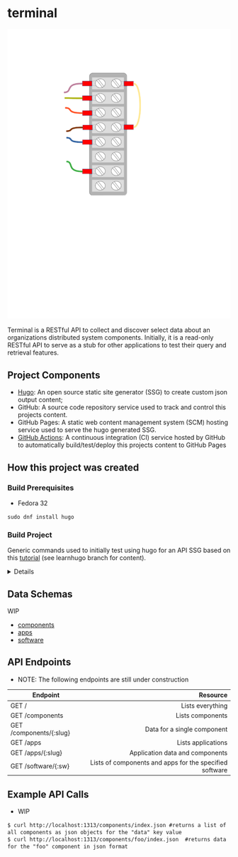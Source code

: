 # terminal

![terminal](img/terminal.png)

Terminal is a RESTful API to collect and discover select data about an organizations distributed system components. Initially, it is a read-only RESTful API to serve as a stub for other applications to test their query and retrieval features.

## Project Components
* [Hugo](https://gohugo.io/): An open source static site generator (SSG) to create custom json output content;
* GitHub: A source code repository service used to track and control this projects content.
* GitHub Pages: A static web content management system (SCM) hosting service used to serve the hugo generated SSG.
* [GitHub Actions](https://github.com/actions/starter-workflows/blob/af51c4b131dbf613bdf369873b9575612522433b/ci/blank.yml): A continuous integration (CI) service hosted by GitHub to automatically build/test/deploy this projects content to GitHub Pages

## How this project was created

### Build Prerequisites
* Fedora 32
```
sudo dnf install hugo
```
### Build Project

Generic commands used to initially test using hugo for an API SSG based on this [tutorial](https://forestry.io/blog/build-a-json-api-with-hugo/) (see learnhugo branch for content).

<details>

```
$ hugo new site terminalGetApi                         #create a new hugo site
$ vim terminalGetApi/layouts/config.toml               #set json as the format for hugo to output all rendered content
$ mkdir terminalGetApi/layouts/_default                #
$ vim terminalGetApi/layouts/_default/baseof.json      #starting point for all pages to output a data response
$ vim terminalGetApi/layouts/_default/item.json.json   #template of attributes for a single item
$ vim terminalGetApi/layouts/_default/single.json.json #template to render a response for a single item output using item.json.json template
$ mkdir terminalGetApi/content/FOO/BAR.md              #markup format of attributes for the BAR item of FOO type
$ mkdir terminalGetApi/content/FOO/STUFF.md            #markup format of attributes for the TUFF item of FOO type
$ hugo serve --disableFastRender                       #runs the API as a web service
$ curl http://localhost:1313/index.json                #retrieves json of FOO type of content
$ curl http://localhost:1313/FOO/BAR/index.json        #retrieves json of the single BAR item of type FOO from API
$ vim terminalGetApi/layouts/_default/list.json.json   #template to rendor a response that iterates over all items to output a list of objects as the value of a key called "data"
$ curl http://localhost:1313/FOO/index.json            #retrieves object list of all FOO items as json value for "data" key
$ vim terminalGetApi/static/404.json                   #static error message to use for calls to nonexistent resources
$ mkdir terminalGetApi/content/FOOGROUPS/              #holds content about groups of FOO item types
$ vim terminalGetApi/content/FOOGROUPS/BARGROUP.md     #content for BARGROUP group of FOO type of items
$ vim terminalGetApi/layouts/FOOGROUPS/item.json.json  #define an object to rendor output for a group
$ cp terminalGetApi/layouts/_default/list.json.json layouts/_default/list.json.json.orig
$ vim terminalGetApi/layouts/_default/list.json.json   #update list response template to now include the item type & a tally of an items for the type
$ curl http://localhost:1313/index.json                #returns 2 item types: FOO, FOOGROUP
$ curl http://localhost:1313/FOO/index.json            #returns attributes for 2 FOO items: BAR, STUFF
$ curl http://localhost:1313/FOOGROUPS/index.json      #returns attributes for 1 FOOGROUP item: BARGROUP
$ cp config.toml config.toml.orig
$ vim terminalGetApi/config.toml                       #define new FOOTAXONOMY taxonomy type that relates FOO items to FOOGROUPS & FOOTAXONOMY types and also add it as a new output
$ cp content/FOO/BAR.md content/FOO/BAR.md.orig
$ cp content/FOO/BAR.md content/FOO/STUFF.md.orig
$ vim terminalGetApi/content/FOO/BAR.md                #add new FOOTAXONOMY attribute/key to BAR item and set its value to TAXONOMYA set to BARGROUP
$ vim terminalGetApi/content/FOO/STUFF.md              #add new FOOTAXONOMY attribute/key to STUFF item set to BARGROUP and set its value to TAXONOMYA & TAXONOMYB
$ cp terminalGetApi/layouts/_default/list.json.json terminalGetApi/layouts/_default/list.json.json.orig.second
$ vim terminalGetApi/layouts/_default/list.json.json   #update list template to include new FOOTAXONOMY attribibute when rendoring content pages
$ curl http://localhost:1313/FOOTAXONOMY/TAXONOMYA/index.json   #returns the BAR & STUFF items because they contained both FOOTAXONOMYA & FOOTAXONOMYB keys
$ curl http://localhost:1313/FOOTAXONOMY/TAXONOMYB/index.json   #returns the STUFF item because it contained the FOOTAXONOMYA key
$ vim terminalGetApi/layouts/_default/list.json.json    #update list template response to output if the type is an item or taxonomy
$ curl http://localhost:1313/FOOTAXONOMY/TAXONOMYA/index.json  #returns attributes of TAXONOMYA including the newly added TAXONOMY attribute and value for the TAXONOMYA
$ mkdir terminalGetApi/layouts/FOO
$ cp terminalGetApi/layouts/_default/item.json.json terminalGetApi/layouts/_default/item.json.json.orig
$ mv terminalGetApi/layouts/_default/item.json.json terminalGetApi/layouts/players/   #orig had template in default for simplicity sake but only deals with FOO type so moving to that endpoint folder
$ vim terminalGetApi/layouts/_default/item.json.json   #replace orig with a more generic template
$ curl http://localhost:1313/FOO/BAR/index.json        #returns same BAR details
$ curl http://localhost:1313/FOO/index.json            #returns both BAR & STUFF in new template format
$ curl http://localhost:1313/index.json                #returns FOO type in new template format and FOOGROUP in original template format
$ cp terminalGetApi/config.toml terminalGetApi/config.toml.orig.second
$ vim terminalGetApi/config.toml                       #before it can be deployed in GitHub Pages, update to also include html output format

```

</details>

## Data Schemas

WIP

* [components](schemas/components.yml)
* [apps](schemas/apps.yml)
* [software](schemas/software.yml)

## API Endpoints

* NOTE: The following endpoints are still under construction


| Endpoint            | Resource          |
| -----------------   | -----------------:|
| GET /               | Lists everything  |
| GET /components     | Lists components  |
| GET /components/{:slug} | Data for a single component |
| GET /apps           | Lists applications  |
| GET /apps/{:slug}  | Application data and components |
| GET /software/{:sw} | Lists of components and apps for the specified software |


## Example API Calls

* WIP
```
$ curl http://localhost:1313/components/index.json #returns a list of all components as json objects for the "data" key value
$ curl http://localhost:1313/components/foo/index.json  #returns data for the "foo" component in json format
```
